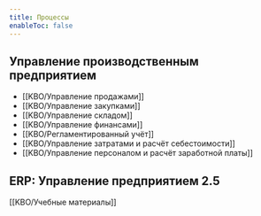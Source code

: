 ```yaml
---
title: Процессы
enableToc: false
---
```

## Управление производственным предприятием

- [[KBO/Управление продажами]]
- [[KBO/Управление закупками]]
- [[KBO/Управление складом]]
- [[KBO/Управление финансами]]
- [[KBO/Регламентированный учёт]]
- [[KBO/Управление затратами и расчёт себестоимости]]
- [[KBO/Управление персоналом и расчёт заработной платы]]

## ERP: Управление предприятием 2.5

[[KBO/Учебные материалы]]


